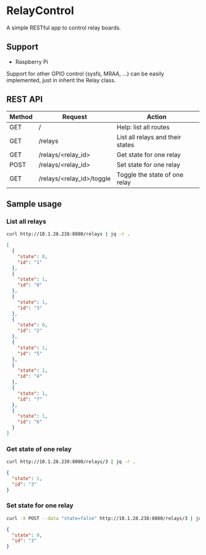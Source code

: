 # RelayControl

A simple RESTful app to control relay boards.

## Support

* Raspberry Pi

Support for other GPIO control (sysfs, MRAA, ...) can be easily implemented, just in inherit the Relay class.

## REST API

| Method | Request                       | Action                           |
|--------|-------------------------------|----------------------------------|
| GET    | /                             | Help: list all routes            |
| GET    | /relays                       | List all relays and their states |
| GET    | /relays/\<relay_id\>          | Get state for one relay          |
| POST   | /relays/\<relay_id\>          | Set state for one relay          |
| GET    | /relays/\<relay_id\>/toggle   | Toggle the state of one relay    |

## Sample usage

### List all relays

```bash
curl http://10.1.28.238:8080/relays | jq -r .
```
```json
[
  {
    "state": 0,
    "id": "1"
  },
  {
    "state": 1,
    "id": "0"
  },
  {
    "state": 1,
    "id": "3"
  },
  {
    "state": 0,
    "id": "2"
  },
  {
    "state": 1,
    "id": "5"
  },
  {
    "state": 1,
    "id": "4"
  },
  {
    "state": 1,
    "id": "7"
  },
  {
    "state": 1,
    "id": "6"
  }
]
```

### Get state of one relay

```bash
curl http://10.1.28.238:8080/relays/3 | jq -r .
```
```json
{
  "state": 1,
  "id": "3"
}
```

### Set state for one relay

```bash
curl -X POST --data "state=false" http://10.1.28.238:8080/relays/3 | jq -r .
```
```json
{
  "state": 0,
  "id": "3"
}
```
